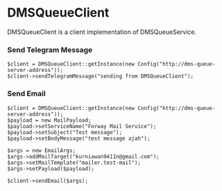 # DMSQueueClient
DMSQueueClient is a client implementation of DMSQueueService.

### Send Telegram Message 
```
$client = DMSQueueClient::getInstance(new Config("http://dms-queue-server-address"));
$client->sendTelegramMessage("sending from DMSQueueClient");
```

### Send Email 
```
$client = DMSQueueClient::getInstance(new Config("http://dms-queue-server-address"));
$payload = new MailPayload;
$payload->setServiceName("Forway Mail Service");
$payload->setSubject("Test message");
$payload->setBodyMessage("test message ajah");

$args = new EmailArgs;
$args->addMailTarget("kurniawan9411n@gmail.com");
$args->setMailTemplate("mailer.test-mail");
$args->setPayload($payload);

$client->sendEmail($args);
```
